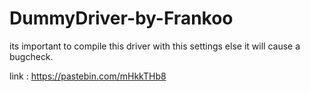 # DummyDriver-by-Frankoo
its important to compile this driver with this settings else it will cause a bugcheck.


link : https://pastebin.com/mHkkTHb8
